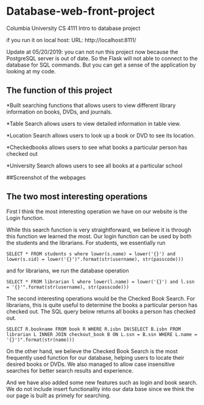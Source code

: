 # Database-web-front-project
Columbia University CS 4111 Intro to database project


if you run it on local host:
URL:
http://localhost:8111/

Update at 05/20/2019: you can not run this project now because the PostgreSQL server is out of date. So the Flask will not able to connect to the database for SQL commands.
But you can get a sense of the application by looking at my code.

## The function of this project
*Built searching functions that allows users to view different library information on books, DVDs, and journals. 

*Table Search allows users to view detailed information in table view.
	
*Location Search allows users to look up a book or DVD to see its location.

*Checkedbooks allows users to see what books a particular person has checked out

*University Search allows users to see all books at a particular school

##Screenshot of the webpages


## The two most interesting operations
First I think the most interesting operation we have on our website is the Login function. 
	
While this search function is very straightforward, we believe it is through this function we learned the most. Our login function can be used by both the students and the librarians.
For students, we essentially run
	
	 
`SELECT * FROM students s where lower(s.name) = lower('{}') and lower(s.sid) = lower('{}')".format(str(username), str(passcode)))`
	
	
and for librarians, we run the database operation 
	
	
`SELECT * FROM librarian l where lower(l.name) = lower('{}') and l.ssn = '{}'".format(str(username), str(passcode)))`
	

 
The second interesting operations would be the Checked Book Search. 
For librarians, this is quite useful to determine the books a particular person has checked out. The SQL query below returns all books a person has checked out. 
	
	
`SELECT R.bookname FROM book R WHERE R.isbn IN(SELECT B.isbn FROM librarian L INNER JOIN checkout_book B ON L.ssn = B.ssn WHERE L.name = '{}')".format(str(name)))`
	
On the other hand, we believe the Checked Book Search is the most frequently used function for our database, helping users to locate their desired books or DVDs. We also managed to allow case insensitive searches for better search results and experience. 

 And we have also added some new features such as login and book search. We do not include insert functionality into our data base since we think the our page is built as primely for searching. 
